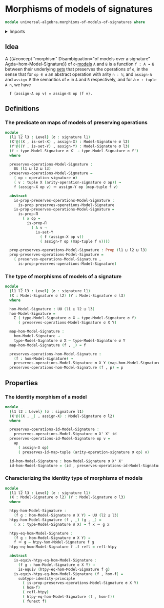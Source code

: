 # Morphisms of models of signatures

```agda
module universal-algebra.morphisms-of-models-of-signatures where
```

<details><summary>Imports</summary>

```agda
open import foundation.action-on-identifications-functions
open import foundation.dependent-pair-types
open import foundation.function-extensionality
open import foundation.fundamental-theorem-of-identity-types
open import foundation.sets
open import foundation.subtype-identity-principle
open import foundation.torsorial-type-families
open import foundation.universe-levels

open import foundation-core.equivalences
open import foundation-core.function-types
open import foundation-core.homotopies
open import foundation-core.identity-types
open import foundation-core.propositions

open import lists.functoriality-tuples
open import lists.tuples

open import universal-algebra.models-of-signatures
open import universal-algebra.signatures
```

</details>

## Idea

A
{{#concept "morphism" Disambiguation="of models over a signature" Agda=hom-Model-Signature}}
of `σ`-[models](universal-algebra.models-of-signatures.md) `A` and `B` is a
function `f : A → B` between their underlying [sets](foundation-core.sets.md)
that preserves the operations of `σ`, in the sense that for `op ∈ σ` an abstract
operation with arity `n : ℕ`, and `assign-A` and `assign-B` the semantics of `σ`
in `A` and `B` respectively, and for a `v : tuple A n`, we have

```text
  f (assign-A op v) = assign-B op (f v).
```

## Definitions

### The predicate on maps of models of preserving operations

```agda
module _
  {l1 l2 l3 : Level} (σ : signature l1)
  (X'@((X , is-set-X) , assign-X) : Model-Signature σ l2)
  (Y'@((Y , is-set-Y) , assign-Y) : Model-Signature σ l3)
  (f : type-Model-Signature σ X' → type-Model-Signature σ Y')
  where

  preserves-operations-Model-Signature :
    UU (l1 ⊔ l2 ⊔ l3)
  preserves-operations-Model-Signature =
    ( op : operation-signature σ)
    ( v : tuple X (arity-operation-signature σ op)) →
    f (assign-X op v) ＝ assign-Y op (map-tuple f v)

  abstract
    is-prop-preserves-operations-Model-Signature :
      is-prop preserves-operations-Model-Signature
    is-prop-preserves-operations-Model-Signature =
      is-prop-Π
        ( λ op →
          is-prop-Π
            ( λ v →
              is-set-Y
                ( f (assign-X op v))
                ( assign-Y op (map-tuple f v))))

  prop-preserves-operations-Model-Signature : Prop (l1 ⊔ l2 ⊔ l3)
  prop-preserves-operations-Model-Signature =
    ( preserves-operations-Model-Signature ,
      is-prop-preserves-operations-Model-Signature)
```

### The type of morphisms of models of a signature

```agda
module _
  {l1 l2 l3 : Level} (σ : signature l1)
  (X : Model-Signature σ l2) (Y : Model-Signature σ l3)
  where

  hom-Model-Signature : UU (l1 ⊔ l2 ⊔ l3)
  hom-Model-Signature =
    Σ ( type-Model-Signature σ X → type-Model-Signature σ Y)
      ( preserves-operations-Model-Signature σ X Y)

  map-hom-Model-Signature :
    hom-Model-Signature →
    type-Model-Signature σ X → type-Model-Signature σ Y
  map-hom-Model-Signature (f , _) = f

  preserves-operations-hom-Model-Signature :
    (f : hom-Model-Signature) →
    preserves-operations-Model-Signature σ X Y (map-hom-Model-Signature f)
  preserves-operations-hom-Model-Signature (f , p) = p
```

## Properties

### The identity morphism of a model

```agda
module _
  {l1 l2 : Level} (σ : signature l1)
  (X'@((X , _) , assign-X) : Model-Signature σ l2)
  where

  preserves-operations-id-Model-Signature :
    preserves-operations-Model-Signature σ X' X' id
  preserves-operations-id-Model-Signature op v =
    ap
      ( assign-X op)
      ( preserves-id-map-tuple (arity-operation-signature σ op) v)

  id-hom-Model-Signature : hom-Model-Signature σ X' X'
  id-hom-Model-Signature = (id , preserves-operations-id-Model-Signature)
```

### Characterizing the identity type of morphisms of models

```agda
module _
  {l1 l2 l3 : Level} (σ : signature l1)
  (X : Model-Signature σ l2) (Y : Model-Signature σ l3)
  where

  htpy-hom-Model-Signature :
    (f g : hom-Model-Signature σ X Y) → UU (l2 ⊔ l3)
  htpy-hom-Model-Signature (f , _) (g , _) =
    ( x : type-Model-Signature σ X) → f x ＝ g x

  htpy-eq-hom-Model-Signature :
    (f g : hom-Model-Signature σ X Y) →
    f ＝ g → htpy-hom-Model-Signature f g
  htpy-eq-hom-Model-Signature f .f refl = refl-htpy

  abstract
    is-equiv-htpy-eq-hom-Model-Signature :
      (f g : hom-Model-Signature σ X Y) →
      is-equiv (htpy-eq-hom-Model-Signature f g)
    is-equiv-htpy-eq-hom-Model-Signature (f , hom-f) =
      subtype-identity-principle
        ( is-prop-preserves-operations-Model-Signature σ X Y)
        ( hom-f)
        ( refl-htpy)
        ( htpy-eq-hom-Model-Signature (f , hom-f))
        ( funext f)
```
